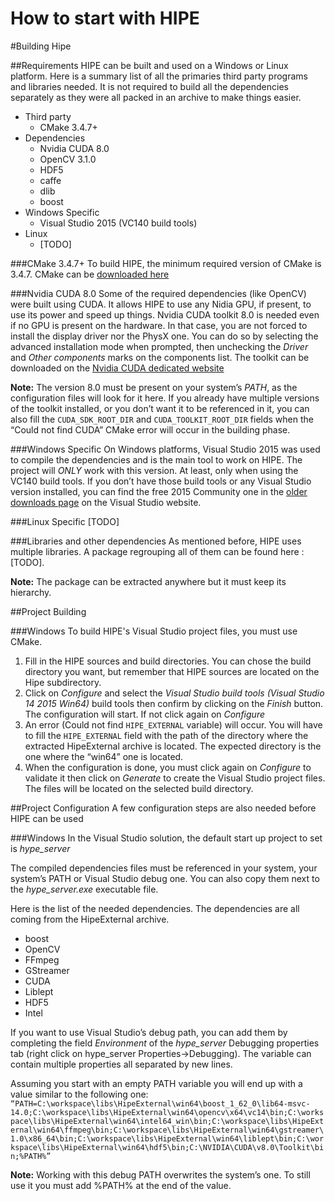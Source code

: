 How to start with HIPE
==================

#Building Hipe

##Requirements
HIPE can be built and used on a Windows or Linux platform.
Here is a summary list of all the primaries third party programs and libraries needed. It is not required to build all the dependencies separately as they were all packed in an archive to make things easier.

-	Third party
	-	CMake 3.4.7+
-	Dependencies
	-	Nvidia CUDA 8.0
	-	OpenCV 3.1.0
	-	HDF5
	-	caffe
	-	dlib
	-	boost
-	Windows Specific
	-	Visual Studio 2015 (VC140 build tools)
-	Linux
	-	[TODO]

###CMake 3.4.7+
To build HIPE, the minimum required version of CMake is 3.4.7.
CMake can be [downloaded here]( https://cmake.org/download/)

###Nvidia CUDA 8.0
Some of the required dependencies (like OpenCV) were built using CUDA. It allows HIPE to use any Nidia GPU, if present, to use its power and speed up things.
Nvidia CUDA toolkit 8.0 is needed even if no GPU is present on the hardware. In that case, you are not forced to install the display driver nor the PhysX one. You can do so by selecting the advanced installation mode when prompted, then unchecking the _Driver_ and _Other components_ marks on the components list.
The toolkit can be downloaded on the [Nvidia CUDA dedicated website](https://developer.nvidia.com/cuda-toolkit-archive)

**Note:** The version 8.0 must be present on your system’s _PATH_, as the configuration files will look for it here. If you already have multiple versions of the toolkit installed, or you don’t want it to be referenced in it,  you can also fill the ``CUDA_SDK_ROOT_DIR`` and ``CUDA_TOOLKIT_ROOT_DIR`` fields when the “Could not find CUDA” CMake error will occur in the building phase.

###Windows Specific
On Windows platforms, Visual Studio 2015 was used to compile the dependencies and is the main tool to work on HIPE. The project will _ONLY_ work with this version. At least, only when using the VC140 build tools.
If you don’t have those build tools or any Visual Studio version installed, you can find the free 2015 Community one in the [older downloads page](https://www.visualstudio.com/fr/vs/older-downloads/) on the Visual Studio website.

###Linux Specific
[TODO]

###Libraries and other dependencies
As mentioned before, HIPE uses multiple libraries. A package regrouping all of them can be found here : [TODO].

**Note:** The package can be extracted anywhere but it must keep its hierarchy.

##Project Building

###Windows
To build HIPE's Visual Studio project files, you must use CMake.

1.	Fill in the HIPE sources and build directories. You can chose the build directory you want, but remember that HIPE sources are located on the Hipe subdirectory.
2.	Click on _Configure_ and select the _Visual Studio build tools (Visual Studio 14 2015 Win64)_ build tools then confirm by clicking on the _Finish_ button. The configuration will start. If not click again on _Configure_
3.	An error (Could not find ``HIPE_EXTERNAL`` variable) will occur. You will have to fill the ``HIPE_EXTERNAL`` field with the path of the directory where the extracted HipeExternal archive is located. The expected directory is the one where the “win64” one is located.
4.	When the configuration is done, you must click again on _Configure_ to validate it then click on _Generate_ to create the Visual Studio project files. The files will be located on the selected build directory.

##Project Configuration
A few configuration steps are also needed before HIPE can be used

###Windows
In the Visual Studio solution, the default start up project to set is _hype_server_

The compiled dependencies files must be referenced in your system, your system’s PATH or Visual Studio debug one. You can also copy them next to the _hype_server.exe_ executable file.

Here is the list of the needed dependencies. The dependencies are all coming from the HipeExternal archive.

-	boost
-	OpenCV
-	FFmpeg
-	GStreamer
-	CUDA
-	Liblept
-	HDF5
-	Intel

If you want to use Visual Studio’s debug path, you can add them by completing the field _Environment_ of the _hype_server_ Debugging properties tab (right click on hype_server Properties->Debugging). The variable can contain multiple properties all separated by new lines.

Assuming you start with an empty PATH variable you will end up with a value similar to the following one:
```“PATH=C:\workspace\libs\HipeExternal\win64\boost_1_62_0\lib64-msvc-14.0;C:\workspace\libs\HipeExternal\win64\opencv\x64\vc14\bin;C:\workspace\libs\HipeExternal\win64\intel64_win\bin;C:\workspace\libs\HipeExternal\win64\ffmpeg\bin;C:\workspace\libs\HipeExternal\win64\gstreamer\1.0\x86_64\bin;C:\workspace\libs\HipeExternal\win64\liblept\bin;C:\workspace\libs\HipeExternal\win64\hdf5\bin;C:\NVIDIA\CUDA\v8.0\Toolkit\bin;%PATH%”```

**Note:** Working with this debug PATH overwrites the system’s one. To still use it you must add %PATH% at the end of the value.

